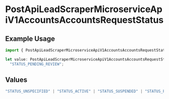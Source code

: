 # PostApiLeadScraperMicroserviceApiV1AccountsAccountsRequestStatus

## Example Usage

```typescript
import { PostApiLeadScraperMicroserviceApiV1AccountsAccountsRequestStatus } from "oppulence-backend-sdk/models/operations";

let value: PostApiLeadScraperMicroserviceApiV1AccountsAccountsRequestStatus =
  "STATUS_PENDING_REVIEW";
```

## Values

```typescript
"STATUS_UNSPECIFIED" | "STATUS_ACTIVE" | "STATUS_SUSPENDED" | "STATUS_PENDING_VERIFICATION" | "STATUS_REVOKED" | "STATUS_EXPIRED" | "STATUS_RATE_LIMITED" | "STATUS_PENDING_REVIEW" | "STATUS_DEPRECATED" | "STATUS_MAINTENANCE"
```